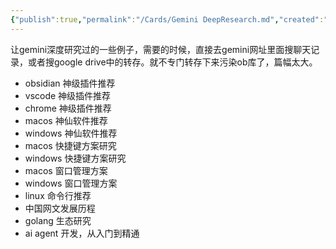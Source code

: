 ```yaml
---
{"publish":true,"permalink":"/Cards/Gemini DeepResearch.md","created":"2025-04-28","modified":"2025-07-11","published":"2025-07-11T15:10:38.401+08:00","cssclasses":""}
---
```



让gemini深度研究过的一些例子，需要的时候，直接去gemini网址里面搜聊天记录，或者搜google drive中的转存。就不专门转存下来污染ob库了，篇幅太大。

- obsidian 神级插件推荐
- vscode 神级插件推荐
- chrome 神级插件推荐
- macos 神仙软件推荐
- windows 神仙软件推荐
- macos 快捷键方案研究
- windows 快捷键方案研究
- macos 窗口管理方案
- windows 窗口管理方案
- linux 命令行推荐
- 中国网文发展历程
- golang 生态研究
- ai agent 开发，从入门到精通
